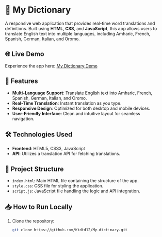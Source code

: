 # 🧠 My Dictionary

A responsive web application that provides real-time word translations and definitions. Built using **HTML**, **CSS**, and **JavaScript**, this app allows users to translate English text into multiple languages, including Amharic, French, Spanish, German, Italian, and Oromo.

## 🌐 Live Demo

Experience the app here: [My Dictionary Demo](https://kidtd12.github.io/My-dictinary/)

## 🚀 Features

- **Multi-Language Support**: Translate English text into Amharic, French, Spanish, German, Italian, and Oromo.
- **Real-Time Translation**: Instant translation as you type.
- **Responsive Design**: Optimized for both desktop and mobile devices.
- **User-Friendly Interface**: Clean and intuitive layout for seamless navigation.

## 🛠️ Technologies Used

- **Frontend**: HTML5, CSS3, JavaScript
- **API**: Utilizes a translation API for fetching translations.

## 📂 Project Structure

- `index.html`: Main HTML file containing the structure of the app.
- `style.css`: CSS file for styling the application.
- `script.js`: JavaScript file handling the logic and API integration.

## 📥 How to Run Locally

1. Clone the repository:
   ```bash
   git clone https://github.com/Kidtd12/My-dictinary.git

